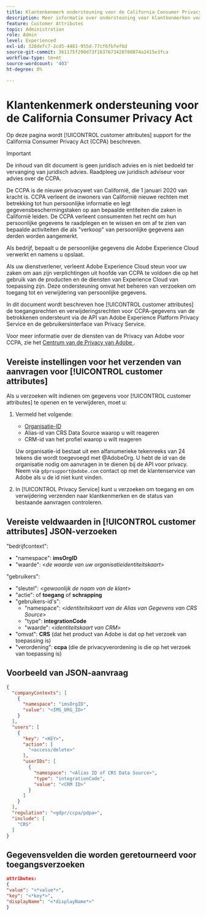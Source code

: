 ```yaml
---
title: Klantenkenmerk ondersteuning voor de California Consumer Privacy Act
description: Meer informatie over ondersteuning voor klantkenmerken voor de California Consumer Privacy Act
feature: Customer Attributes
topic: Administration
role: Admin
level: Experienced
exl-id: 320defc7-2cd5-4481-955d-77cf6fbfef6d
source-git-commit: 361175f290d73f1637673420700874a2415e3fca
workflow-type: tm+mt
source-wordcount: '403'
ht-degree: 0%

---
```


# Klantenkenmerk ondersteuning voor de California Consumer Privacy Act

Op deze pagina wordt [!UICONTROL customer attributes] support for the California Consumer Privacy Act (CCPA) beschreven.

>[!IMPORTANT]
>
>De inhoud van dit document is geen juridisch advies en is niet bedoeld ter vervanging van juridisch advies. Raadpleeg uw juridisch adviseur voor advies over de CCPA.

De CCPA is de nieuwe privacywet van Californië, die 1 januari 2020 van kracht is. CCPA verleent de inwoners van Californië nieuwe rechten met betrekking tot hun persoonlijke informatie en legt gegevensbeschermingstaken op aan bepaalde entiteiten die zaken in Californië leiden. De CCPA verleent consumenten het recht om hun persoonlijke gegevens te raadplegen en te wissen en om af te zien van bepaalde activiteiten die als &quot;verkoop&quot; van persoonlijke gegevens aan derden worden aangemerkt.

Als bedrijf, bepaalt u de persoonlijke gegevens die Adobe Experience Cloud verwerkt en namens u opslaat.

Als uw dienstverlener, verleent Adobe Experience Cloud steun voor uw zaken om aan zijn verplichtingen uit hoofde van CCPA te voldoen die op het gebruik van de producten en de diensten van Experience Cloud van toepassing zijn. Deze ondersteuning omvat het beheren van verzoeken om toegang tot en verwijdering van persoonlijke gegevens.

In dit document wordt beschreven hoe [!UICONTROL customer attributes] de toegangsrechten en verwijderingsrechten voor CCPA-gegevens van de betrokkenen ondersteunt via de API van Adobe Experience Platform Privacy Service en de gebruikersinterface van Privacy Service.

Voor meer informatie over de diensten van de Privacy van Adobe voor CCPA, zie het [ Centrum van de Privacy van Adobe ](https://www.adobe.com/privacy/ccpa.html).

## Vereiste instellingen voor het verzenden van aanvragen voor [!UICONTROL customer attributes]

Als u verzoeken wilt indienen om gegevens voor [!UICONTROL customer attributes] te openen en te verwijderen, moet u:

1. Vermeld het volgende:

   * [Organisatie-ID](../../administration/organizations.md)
   * Alias-id van CRS Data Source waarop u wilt reageren
   * CRM-id van het profiel waarop u wilt reageren

   Uw organisatie-id bestaat uit een alfanumerieke tekenreeks van 24 tekens die wordt toegevoegd met @AdobeOrg. U hebt de id van de organisatie nodig om aanvragen in te dienen bij de API voor privacy. Neem via `gdprsupport@adobe.com` contact op met de klantenservice van Adobe als u de id niet kunt vinden.

1. In [!UICONTROL Privacy Service] kunt u verzoeken om toegang en om verwijdering verzenden naar klantkenmerken en de status van bestaande aanvragen controleren.

## Vereiste veldwaarden in [!UICONTROL customer attributes] JSON-verzoeken

&quot;bedrijfcontext&quot;:

* &quot;namespace&quot;: **imsOrgID**
* &quot;waarde&quot;: &lt;*de waarde van uw organisatieidentiteitskaart*>

&quot;gebruikers&quot;:

* &quot;sleutel&quot;: &lt;*gewoonlijk de naam van de klant*>
* &quot;actie&quot;: of **toegang** of **schrapping**
* &quot;gebruikers-id&#39;s&quot;:
   * &quot;namespace&quot;: &lt;*identiteitskaart van de Alias van Gegevens van CRS Source*>
   * &quot;type&quot;: **integrationCode**
   * &quot;waarde&quot;: &lt;*identiteitskaart van CRM*>
* &quot;omvat&quot;: **CRS** (dat het product van Adobe is dat op het verzoek van toepassing is)
* &quot;verordening&quot;: **ccpa** (die de privacyverordening is die op het verzoek van toepassing is)

## Voorbeeld van JSON-aanvraag

```json
{
  "companyContexts": [
    {
      "namespace": "imsOrgID",
      "value": "<IMS_ORG_ID>"
    }
  ],
  "users": [
    {
      "key": "<KEY>",
      "action": [
        "<access/delete>"
      ],
      "userIDs": [
        {
          "namespace": "<Alias ID of CRS Data Source>",
          "type": "integrationCode",
          "value": "<CRM ID>"
        }
      ]
    }
  ],
  "regulation": "<gdpr/ccpa/pdpa>",
  "include": [
    "CRS"
  ]
}
```

## Gegevensvelden die worden geretourneerd voor toegangsverzoeken

```json
attributes:
{
"value": "<*value*>",
"key": "<*key*>",
"displayName": "<*displayName*>"
}
```
